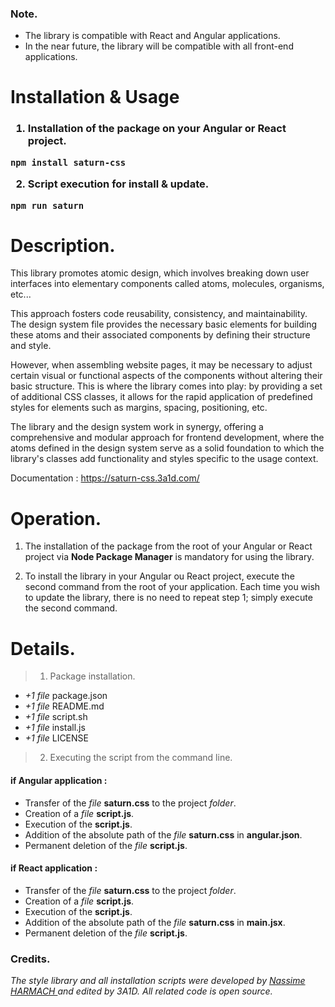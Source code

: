 ### Note.

- The library is compatible with React and Angular applications.
- In the near future, the library will be compatible with all front-end applications.

# Installation & Usage

<h3>

1. Installation of the package on your Angular or React project.

```
npm install saturn-css
```

2. Script execution for install & update.

```
npm run saturn
```

</h3>

# Description.

This library promotes atomic design, which involves breaking down user interfaces into elementary components called atoms, molecules, organisms, etc...

This approach fosters code reusability, consistency, and maintainability. The design system file provides the necessary basic elements for building these atoms and their associated components by defining their structure and style.

However, when assembling website pages, it may be necessary to adjust certain visual or functional aspects of the components without altering their basic structure. This is where the library comes into play: by providing a set of additional CSS classes, it allows for the rapid application of predefined styles for elements such as margins, spacing, positioning, etc.

The library and the design system work in synergy, offering a comprehensive and modular approach for frontend development, where the atoms defined in the design system serve as a solid foundation to which the library's classes add functionality and styles specific to the usage context.

Documentation : https://saturn-css.3a1d.com/

# Operation.

1. The installation of the package from the root of your Angular or React project via **Node Package Manager** is mandatory for using the library.

2. To install the library in your Angular ou React project, execute the second command from the root of your application. Each time you wish to update the library, there is no need to repeat step 1; simply execute the second command.

# Details.


> 1. Package installation.

- _+1 file_ package.json
- _+1 file_ README.md
- _+1 file_ script.sh
- _+1 file_ install.js
- _+1 file_ LICENSE

> 2.  Executing the script from the command line.

#### if Angular application :
- Transfer of the _file_ **saturn.css** to the project _folder_.
- Creation of a _file_ **script.js**.
- Execution of the **script.js**.
- Addition of the absolute path of the _file_ **saturn.css** in **angular.json**.
- Permanent deletion of the _file_ **script.js**.

#### if React application :
- Transfer of the _file_ **saturn.css** to the project _folder_.
- Creation of a _file_ **script.js**.
- Execution of the **script.js**.
- Addition of the absolute path of the _file_ **saturn.css** in **main.jsx**.
- Permanent deletion of the _file_ **script.js**.

### Credits.
*The style library and all installation scripts were developed by [ Nassime HARMACH ](https://www.linkedin.com/in/nassime-harmach/) and edited by 3A1D.*
*All related code is open source.*